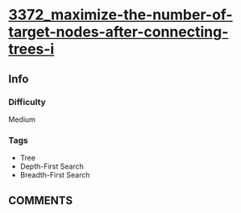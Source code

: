 # [3372_maximize-the-number-of-target-nodes-after-connecting-trees-i](https://leetcode.com/problems/maximize-the-number-of-target-nodes-after-connecting-trees-i)

## Info

### Difficulty

Medium

### Tags

- Tree
- Depth-First Search
- Breadth-First Search

## __COMMENTS__

> 
